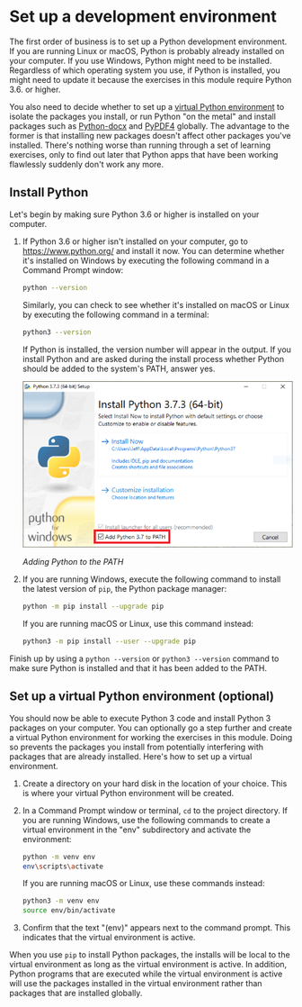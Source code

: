 # Set up a development environment

The first order of business is to set up a Python development environment. If you are running Linux or macOS, Python is probably already installed on your computer. If you use Windows, Python might need to be installed. Regardless of which operating system you use, if Python is installed, you might need to update it because the exercises in this module require Python 3.6. or higher.

You also need to decide whether to set up a [virtual Python environment](https://docs.python.org/3/library/venv.html) to isolate the packages you install, or run Python "on the metal" and install packages such as [Python-docx](https://python-docx.readthedocs.io/en/latest/) and [PyPDF4](https://pypi.org/project/PyPDF4/) globally. The advantage to the former is that installing new packages doesn't affect other packages you've installed. There's nothing worse than running through a set of learning exercises, only to find out later that Python apps that have been working flawlessly suddenly don't work any more.

## Install Python

Let's begin by making sure Python 3.6 or higher is installed on your computer.

1. If Python 3.6 or higher isn't installed on your computer, go to https://www.python.org/ and install it now. You can determine whether it's installed on Windows by executing the following command in a Command Prompt window:

	```bash
	python --version
	```

	Similarly, you can check to see whether it's installed on macOS or Linux by executing the following command in a terminal:

	```bash
	python3 --version
	```

	If Python is installed, the version number will appear in the output. If you install Python and are asked during the install process whether Python should be added to the system's PATH, answer yes.

	![Adding Python to the PATH](media/add-to-path.png)

	_Adding Python to the PATH_

1. If you are running Windows, execute the following command to install the latest version of `pip`, the Python package manager:

	```bash
	python -m pip install --upgrade pip
	```

	If you are running macOS or Linux, use this command instead:

	```bash
	python3 -m pip install --user --upgrade pip
	```

Finish up by using a `python --version` or `python3 --version` command to make sure Python is installed and that it has been added to the PATH.

## Set up a virtual Python environment (optional)

You should now be able to execute Python 3 code and install Python 3 packages on your computer. You can optionally go a step further and create a virtual Python environment for working the exercises in this module. Doing so prevents the packages you install from potentially interfering with packages that are already installed. Here's how to set up a virtual environment.

1. Create a directory on your hard disk in the location of your choice. This is where your virtual Python environment will be created.

1. In a Command Prompt window or terminal, `cd` to the project directory. If you are running Windows, use the following commands to create a virtual environment in the "env" subdirectory and activate the environment:

	```bash
	python -m venv env
	env\scripts\activate
	```

	If you are running macOS or Linux, use these commands instead:

	```bash
	python3 -m venv env
	source env/bin/activate
	```

1. Confirm that the text "(env)" appears next to the command prompt. This indicates that the virtual environment is active.

When you use `pip` to install Python packages, the installs will be local to the virtual environment as long as the virtual environment is active. In addition, Python programs that are executed while the virtual environment is active will use the packages installed in the virtual environment rather than packages that are installed globally.